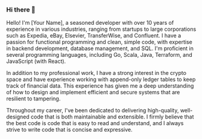 ### Hi there 👋

<!--
**luca-filipponi/luca-filipponi** is a ✨ _special_ ✨ repository because its `README.md` (this file) appears on your GitHub profile.

Here are some ideas to get you started:

- 🔭 I’m currently working on ...
- 🌱 I’m currently learning ...
- 👯 I’m looking to collaborate on ...
- 🤔 I’m looking for help with ...
- 💬 Ask me about ...
- 📫 How to reach me: ...
- 😄 Pronouns: ...
- ⚡ Fun fact: ...
-->


Hello! I'm [Your Name], a seasoned developer with over 10 years of experience in various industries, ranging from startups to large corporations such as Expedia, eBay, Elsevier, TransferWise, and Confluent. I have a passion for functional programming and clean, simple code, with expertise in backend development, database management, and SQL. I'm proficient in several programming languages, including Go, Scala, Java, Terraform, and JavaScript (with React).

In addition to my professional work, I have a strong interest in the crypto space and have experience working with append-only ledger tables to keep track of financial data. This experience has given me a deep understanding of how to design and implement efficient and secure systems that are resilient to tampering.

Throughout my career, I've been dedicated to delivering high-quality, well-designed code that is both maintainable and extensible. I firmly believe that the best code is code that is easy to read and understand, and I always strive to write code that is concise and expressive.
